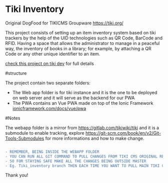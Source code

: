 # Tiki Inventory
Original DogFood for TIKICMS Groupware https://tiki.org/


This project consists of setting up an item inventory system based on tiki trackers by the help of the UID technologies such as QR Code, BarCode and RFID. Having a space that allows the administrator to manage in a peaceful way, the inventory of books in a library; for example, by attaching a QR Code or any other unique identifier to an item.

[check this project on tiki dev](https://tiki.org/tiki_inventory_project) for full details

#structure

The project contain two separate folders:
- The Web app folder is for tiki instance and it is the one to be deployed on web server and it will serve as the backend for our PWA
- The PWA contains an Vue PWA made on top of the Ionic Framework [ionicframework.com/docs/vue/pwa](https://ionicframework.com/docs/vue/pwa)

#Notes 

The webapp folder is a mirror from https://gitlab.com/tikiwiki/tiki and it is a submodule to enable tracking, explore https://git-scm.com/book/en/v2/Git-Tools-Submodules for more informations and how to make change.

```diff

- REMEMBER, BEING INSIDE THE WEBAPP FOLDER
- YOU CAN RUN ALL GIT COMMAND TO PULL CHANGES FROM TIKI CMS ORIGINAL REPO
- SO FOR STAYING SAFE MAKE ALL THE CHANGES BEING OUTSIDE MASTER 
- Eg. Tiki_inventory branch THEN EACH TIME YOU WANT TO PULL MAIN TIKI CHANGES JUST MERGE MASTER WITH YOUR --- CURRENT BRANCH!!!! THEN COMMIT CHANGES BEING IN THE MAIN =- - FOLDER NOT IN THE WEBAPP FOLDER.

```


Thank you!
